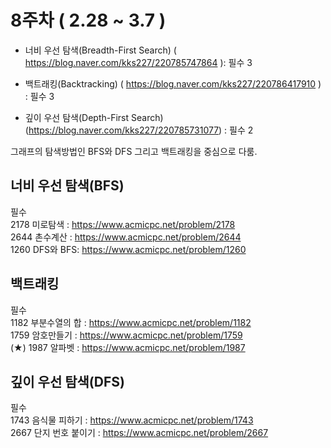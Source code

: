 # 8주차 ( 2.28 ~ 3.7 )   



 - 너비 우선 탐색(Breadth-First Search) ( https://blog.naver.com/kks227/220785747864 ): 필수 3     
 
 - 백트래킹(Backtracking) ( https://blog.naver.com/kks227/220786417910 ) : 필수 3       
    
 - 깊이 우선 탐색(Depth-First Search) (https://blog.naver.com/kks227/220785731077) : 필수 2    


그래프의 탐색방법인 BFS와 DFS 그리고 백트래킹을 중심으로 다룸. 



## 너비 우선 탐색(BFS)     
필수     
2178 미로탐색 : https://www.acmicpc.net/problem/2178       
2644 촌수계산 : https://www.acmicpc.net/problem/2644     
1260 DFS와 BFS: https://www.acmicpc.net/problem/1260    



## 백트래킹  
필수       
1182 부분수열의 합 : https://www.acmicpc.net/problem/1182     
1759 암호만들기 : https://www.acmicpc.net/problem/1759        
(★) 1987 알파벳 : https://www.acmicpc.net/problem/1987              
   


## 깊이 우선 탐색(DFS)    
필수        
1743 음식물 피하기 : https://www.acmicpc.net/problem/1743          
2667 단지 번호 붙이기 : https://www.acmicpc.net/problem/2667      
  

